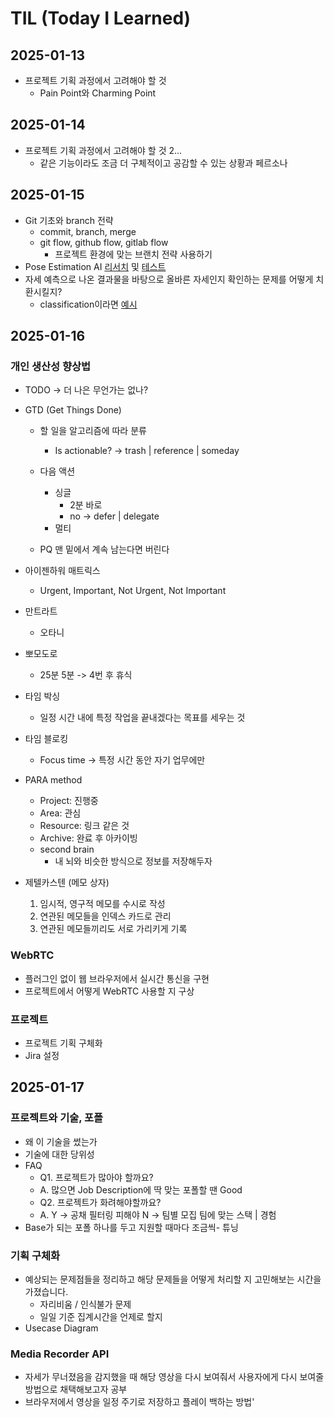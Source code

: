# TIL (Today I Learned)
## 2025-01-13
- 프로젝트 기획 과정에서 고려해야 할 것
    - Pain Point와 Charming Point

## 2025-01-14
- 프로젝트 기획 과정에서 고려해야 할 것 2...
    - 같은 기능이라도 조금 더 구체적이고 공감할 수 있는 상황과 페르소나

## 2025-01-15
- Git 기초와 branch 전략
    - commit, branch, merge
    - git flow, github flow, gitlab flow
        - 프로젝트 환경에 맞는 브랜치 전략 사용하기
- Pose Estimation AI [리서치](https://github.com/google-ai-edge/mediapipe) 및 [테스트](https://mediapipe-studio.webapps.google.com/demo/pose_landmarker?hl=ko)
- 자세 예측으로 나온 결과물을 바탕으로 올바른 자세인지 확인하는 문제를 어떻게 치환시킬지?
    - classification이라면 [예시](https://teachablemachine.withgoogle.com/train/pose)

## 2025-01-16
### 개인 생산성 향상법
- TODO -> 더 나은 무언가는 없나?

- GTD (Get Things Done)
    - 할 일을 알고리즘에 따라 분류
        - Is actionable? 	-> trash | reference | someday
    - 다음 액션
        - 싱글
            - 2분 바로
            - no -> defer | delegate
        - 멀티

    - PQ 맨 밑에서 계속 남는다면 버린다

- 아이젠하워 매트릭스
    - Urgent, Important, Not Urgent, Not Important

- 만트라트
    - 오타니

- 뽀모도로
    - 25분 5분 -> 4번 후 휴식 

- 타임 박싱
    - 일정 시간 내에 특정 작업을 끝내겠다는 목표를 세우는 것

- 타임 블로킹
    - Focus time -> 특정 시간 동안 자기 업무에만

- PARA method
    - Project: 진행중
    - Area: 관심
    - Resource: 링크 같은 것
    - Archive: 완료 후 아카이빙
    - second brain
        - 내 뇌와 비슷한 방식으로 정보를 저장해두자

- 제텔카스텐 (메모 상자)
    1. 임시적, 영구적 메모를 수시로 작성
    2. 연관된 메모들을 인덱스 카드로 관리
    3. 연관된 메모들끼리도 서로 가리키게 기록

### WebRTC
- 플러그인 없이 웹 브라우저에서 실시간 통신을 구현
- 프로젝트에서 어떻게 WebRTC 사용할 지 구상

### 프로젝트
- 프로젝트 기획 구체화
- Jira 설정

## 2025-01-17
### 프로젝트와 기술, 포폴
- 왜 이 기술을 썼는가
- 기술에 대한 당위성
- FAQ
    - Q1. 프로젝트가 많아야 할까요?
    - A. 많으면 Job Description에 딱 맞는 포폴할 땐 Good
    - Q2. 프로젝트가 화려해야할까요?
    - A. Y -> 공채 필터링 피해야 N -> 팀별 모집 팀에 맞는 스택 | 경험
- Base가 되는 포폴 하나를 두고 지원할 때마다 조금씩- 튜닝
### 기획 구체화
- 예상되는 문제점들을 정리하고 해당 문제들을 어떻게 처리할 지 고민해보는 시간을 가졌습니다.
    - 자리비움 / 인식불가 문제
    - 일일 기준 집계시간을 언제로 할지
- Usecase Diagram
### Media Recorder API
- 자세가 무너졌음을 감지했을 때 해당 영상을 다시 보여줘서 사용자에게 다시 보여줄 방법으로 채택해보고자 공부
- 브라우저에서 영상을 일정 주기로 저장하고 플레이 백하는 방법'
